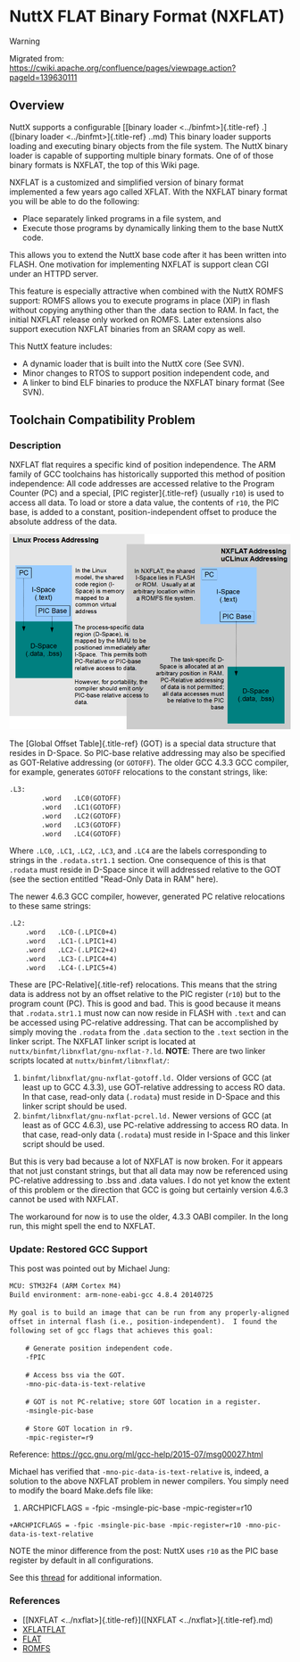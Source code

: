 NuttX FLAT Binary Format (NXFLAT)
=================================

Warning

Migrated from:
<https://cwiki.apache.org/confluence/pages/viewpage.action?pageId=139630111>

Overview
--------

NuttX supports a configurable \[[binary loader
\<../binfmt\>]{.title-ref} .\]([binary loader \<../binfmt\>]{.title-ref}
..md) This binary loader supports loading and executing binary objects
from the file system. The NuttX binary loader is capable of supporting
multiple binary formats. One of of those binary formats is NXFLAT, the
top of this Wiki page.

NXFLAT is a customized and simplified version of binary format
implemented a few years ago called XFLAT. With the NXFLAT binary format
you will be able to do the following:

-   Place separately linked programs in a file system, and
-   Execute those programs by dynamically linking them to the base NuttX
    code.

This allows you to extend the NuttX base code after it has been written
into FLASH. One motivation for implementing NXFLAT is support clean CGI
under an HTTPD server.

This feature is especially attractive when combined with the NuttX ROMFS
support: ROMFS allows you to execute programs in place (XIP) in flash
without copying anything other than the .data section to RAM. In fact,
the initial NXFLAT release only worked on ROMFS. Later extensions also
support execution NXFLAT binaries from an SRAM copy as well.

This NuttX feature includes:

-   A dynamic loader that is built into the NuttX core (See SVN).
-   Minor changes to RTOS to support position independent code, and
-   A linker to bind ELF binaries to produce the NXFLAT binary format
    (See SVN).

Toolchain Compatibility Problem
-------------------------------

### Description

NXFLAT flat requires a specific kind of position independence. The ARM
family of GCC toolchains has historically supported this method of
position independence: All code addresses are accessed relative to the
Program Counter (PC) and a special, [PIC register]{.title-ref} (usually
`r10`) is used to access all data. To load or store a data value, the
contents of `r10`, the PIC base, is added to a constant,
position-independent offset to produce the absolute address of the data.

![image](nxflat/nxflat-addressing.png)

The [Global Offset Table]{.title-ref} (GOT) is a special data structure
that resides in D-Space. So PIC-base relative addressing may also be
specified as GOT-Relative addressing (or `GOTOFF`). The older GCC 4.3.3
GCC compiler, for example, generates `GOTOFF` relocations to the
constant strings, like:

``` {.asm}
.L3:
        .word   .LC0(GOTOFF)
        .word   .LC1(GOTOFF)
        .word   .LC2(GOTOFF)
        .word   .LC3(GOTOFF)
        .word   .LC4(GOTOFF)
```

Where `.LC0`, `.LC1`, `.LC2`, `.LC3`, and `.LC4` are the labels
corresponding to strings in the `.rodata.str1.1` section. One
consequence of this is that `.rodata` must reside in D-Space since it
will addressed relative to the GOT (see the section entitled \"Read-Only
Data in RAM\" here).

The newer 4.6.3 GCC compiler, however, generated PC relative relocations
to these same strings:

``` {.}
.L2:
    .word   .LC0-(.LPIC0+4)
    .word   .LC1-(.LPIC1+4)
    .word   .LC2-(.LPIC2+4)
    .word   .LC3-(.LPIC4+4)
    .word   .LC4-(.LPIC5+4)
```

These are [PC-Relative]{.title-ref} relocations. This means that the
string data is address not by an offset relative to the PIC register
(`r10`) but to the program count (PC). This is good and bad. This is
good because it means that `.rodata.str1.1` must now can now reside in
FLASH with `.text` and can be accessed using PC-relative addressing.
That can be accomplished by simply moving the `.rodata` from the `.data`
section to the `.text` section in the linker script. The NXFLAT linker
script is located at `nuttx/binfmt/libnxflat/gnu-nxflat-?.ld`. **NOTE**:
There are two linker scripts located at `nuttx/binfmt/libnxflat/`:

1.  `binfmt/libnxflat/gnu-nxflat-gotoff.ld.` Older versions of GCC (at
    least up to GCC 4.3.3), use GOT-relative addressing to access RO
    data. In that case, read-only data (`.rodata`) must reside in
    D-Space and this linker script should be used.
2.  `binfmt/libnxflat/gnu-nxflat-pcrel.ld.` Newer versions of GCC (at
    least as of GCC 4.6.3), use PC-relative addressing to access RO
    data. In that case, read-only data (`.rodata`) must reside in
    I-Space and this linker script should be used.

But this is very bad because a lot of NXFLAT is now broken. For it
appears that not just constant strings, but that all data may now be
referenced using PC-relative addressing to .bss and .data values. I do
not yet know the extent of this problem or the direction that GCC is
going but certainly version 4.6.3 cannot be used with NXFLAT.

The workaround for now is to use the older, 4.3.3 OABI compiler. In the
long run, this might spell the end to NXFLAT.

### Update: Restored GCC Support

This post was pointed out by Michael Jung:

``` {.bash}
MCU: STM32F4 (ARM Cortex M4)
Build environment: arm-none-eabi-gcc 4.8.4 20140725

My goal is to build an image that can be run from any properly-aligned
offset in internal flash (i.e., position-independent).  I found the
following set of gcc flags that achieves this goal:

    # Generate position independent code.
    -fPIC

    # Access bss via the GOT.
    -mno-pic-data-is-text-relative

    # GOT is not PC-relative; store GOT location in a register.
    -msingle-pic-base

    # Store GOT location in r9.
    -mpic-register=r9
```

Reference: <https://gcc.gnu.org/ml/gcc-help/2015-07/msg00027.html>

Michael has verified that `-mno-pic-data-is-text-relative` is, indeed, a
solution to the above NXFLAT problem in newer compilers. You simply need
to modify the board Make.defs file like:

1.  ARCHPICFLAGS = -fpic -msingle-pic-base -mpic-register=r10

``` {.bash}
+ARCHPICFLAGS = -fpic -msingle-pic-base -mpic-register=r10 -mno-pic-data-is-text-relative
```

NOTE the minor difference from the post: NuttX uses `r10` as the PIC
base register by default in all configurations.

See this [thread](https://groups.google.com/forum/) for additional
information.

### References

-   \[[NXFLAT \<../nxflat\>]{.title-ref}\]([NXFLAT
    \<../nxflat\>]{.title-ref}.md)
-   [XFLATFLAT](http://xflat.sourceforge.net/)
-   [FLAT](http://retired.beyondlogic.org/uClinux/bflt.htm)
-   [ROMFS](http://romfs.sourceforge.net/)
